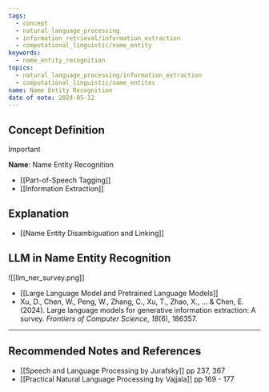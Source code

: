 ```yaml
---
tags:
  - concept
  - natural_language_processing
  - information_retrieval/information_extraction
  - computational_linguistic/name_entity
keywords:
  - name_entity_recognition
topics:
  - natural_language_processing/information_extraction
  - computational_linguistic/name_entites
name: Name Entity Recognition
date of note: 2024-05-12
---
```


## Concept Definition

>[!important]
>**Name**: Name Entity Recognition


- [[Part-of-Speech Tagging]]
- [[Information Extraction]]

## Explanation


- [[Name Entity Disambiguation and Linking]]


## LLM in Name Entity Recognition

![[llm_ner_survey.png]]

- [[Large Language Model and Pretrained Language Models]]
- Xu, D., Chen, W., Peng, W., Zhang, C., Xu, T., Zhao, X., ... & Chen, E. (2024). Large language models for generative information extraction: A survey. _Frontiers of Computer Science_, _18_(6), 186357.


-----------
##  Recommended Notes and References



- [[Speech and Language Processing by Jurafsky]] pp 237, 367
- [[Practical Natural Language Processing by Vajjala]] pp 169 - 177